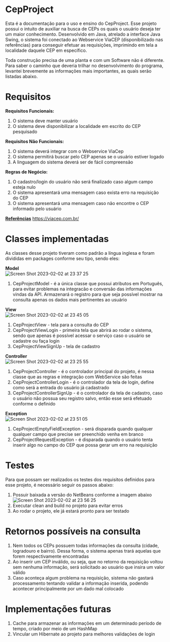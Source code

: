# CepProject
Esta é a documentação para o uso e ensino do CepProject. Esse projeto possui o intuito de auxiliar na busca de CEPs os quais o usuário deseja ter um maior conhecimento. Desenvolvido em Java, atrelado a interface Java Swing, o sistema foi conectado ao Webservice ViaCEP (disponibilizado nas referências) para conseguir efetuar as requisições, imprimindo em tela a localidade daquele CEP em específico. 

Toda construção precisa de uma planta e com um Software não é diferente. Para saber o caminho que deveria trilhar no desenvolvimento do programa, levantei brevemente as informações mais importantes, as quais serão listadas abaixo.

# Requisitos
<b>Requisitos Funcionais:</b> <br>
1. O sistema deve manter usuário <br>
2. O sistema deve disponibilizar a localidade em escrito do CEP pesquisado <br>

<b>Requisitos Não Funcionais:</b> <br>
1. O sistema deverá integrar com o Webservice ViaCep <br>
2. O sistema permitirá buscar pelo CEP apenas se o usuário estiver logado <br>
3. A linguagem do sistema deverá ser de fácil compreensão <br>

<b>Regras de Negócio:</b> <br>
1. O cadastro/login do usuário não será finalizado caso algum campo esteja nulo  <br>
2. O sistema apresentará uma mensagem caso exista erro na requisição do CEP <br>
3. O sistema apresentará uma mensagem caso não encontre o CEP informado pelo usuário <br>

<u><b>Referências</b></u>
https://viacep.com.br/

# Classes implementadas
As classes desse projeto tiveram como padrão a língua inglesa e foram divididas em packages conforme seu tipo, sendo eles: <br>

<b>Model</b> <br>
![Screen Shot 2023-02-02 at 23 37 25](https://user-images.githubusercontent.com/116217246/216499290-e9032e64-22ee-4458-856c-e6baa0291417.png)
1. CepProjectModel - é a única classe que possui atributos em Português, para evitar problemas na integracão e conversão das informações vindas da API. Armazenará o registro para que seja possível mostrar na consulta apenas os dados mais pertinentes ao usuário<br>

<b>View</b> <br>
![Screen Shot 2023-02-02 at 23 45 05](https://user-images.githubusercontent.com/116217246/216500318-3fb9c48c-71fc-488b-bdb2-520ac5a946ab.png)
1. CepProjectView - tela para a consulta do CEP<br>
2. CepProjectViewLogin - primeira tela que abrirá ao rodar o sistema, sendo que apenas é possível acessar o serviço caso o usuário se cadastre ou faça login<br>
3. CepProjectViewSignUp - tela de cadastro<br>

<b>Controller</b> <br>
![Screen Shot 2023-02-02 at 23 25 55](https://user-images.githubusercontent.com/116217246/216498278-07e9facb-468f-4ccf-ab69-d3e46a8237a3.png)
1. CepProjectController - é o controlador principal do projeto, é nessa classe que as regras e integração com WebService são feitas<br>
2. CepProjectControllerLogin - é o controlador da tela de login, define como será a entrada do usuário já cadastrado<br>
3. CepProjectControllerSignUp - é o controlador da tela de cadastro, caso o usuário não possua seu registro salvo, então esse será efetuado conforme o definido<br>

<b>Exception</b> <br>
![Screen Shot 2023-02-02 at 23 51 05](https://user-images.githubusercontent.com/116217246/216501121-9286a7e0-e964-47b8-a573-81c576c44451.png)
1. CepProjectEmptyFieldException - será disparada quando qualquer qualquer campo que precise ser preenchido venha em branco<br>
2. CepProjectRequestException - é disparada quando o usuário tenta inserir algo no campo do CEP que possa gerar um erro na requisição<br>


# Testes
Para que possam ser realizados os testes dos requisitos definidos para esse projeto, é necessário seguir os passos abaixo:<br>

1. Possuir baixada a versão do NetBeans conforme a imagem abaixo<br>
![Screen Shot 2023-02-02 at 23 56 25](https://user-images.githubusercontent.com/116217246/216501882-b84d3bdc-51ec-47f8-a956-b487d67fd26d.png)
2. Executar clean and build no projeto para evitar erros<br>
3. Ao rodar o projeto, ele já estará pronto para ser testado<br>

# Retornos possíveis na consulta
1. Nem todos os CEPs possuem todas informações da consulta (cidade, logradouro e bairro). Dessa forma, o sistema apenas trará aquelas que forem respectivamente encontradas<br>
2. Ao inserir um CEP inválido, ou seja, que no retorno da requisição voltou sem nenhuma informação, será solicitado ao usuário que insira um valor válido<br>
3. Caso aconteça algum problema na requisição, sistema não gastará processamento tentando validar a informação inserida, podendo acontecer principalmente por um dado mal colocado<br>

# Implementações futuras
1. Cache para armazenar as informações em um determinado período de tempo, criado por meio de um HashMap<br>
2. Vincular um Hibernate ao projeto para melhores validações de login<br>
